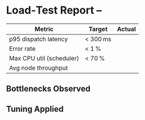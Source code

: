 # Load‑Test Report – 

| Metric | Target | Actual |
|--------|--------|--------|
| p95 dispatch latency | < 300 ms |  |
| Error rate | < 1 % |  |
| Max CPU util (scheduler) | < 70 % |  |
| Avg node throughput |  |  |

## Bottlenecks Observed

## Tuning Applied
